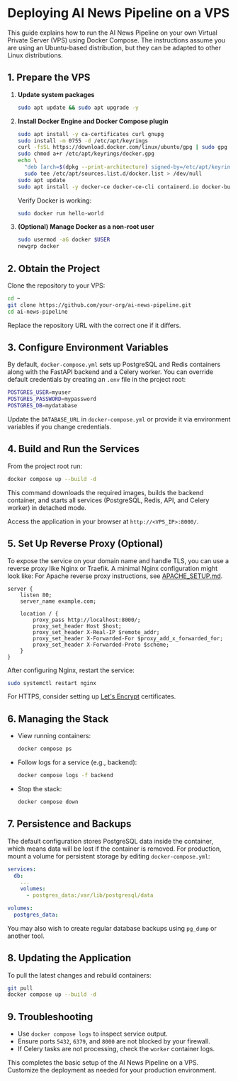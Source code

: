 # Deploying AI News Pipeline on a VPS

This guide explains how to run the AI News Pipeline on your own Virtual Private Server (VPS) using Docker Compose. The instructions assume you are using an Ubuntu-based distribution, but they can be adapted to other Linux distributions.

## 1. Prepare the VPS

1. **Update system packages**
   ```bash
   sudo apt update && sudo apt upgrade -y
   ```
2. **Install Docker Engine and Docker Compose plugin**
   ```bash
   sudo apt install -y ca-certificates curl gnupg
   sudo install -m 0755 -d /etc/apt/keyrings
   curl -fsSL https://download.docker.com/linux/ubuntu/gpg | sudo gpg --dearmor -o /etc/apt/keyrings/docker.gpg
   sudo chmod a+r /etc/apt/keyrings/docker.gpg
   echo \
     "deb [arch=$(dpkg --print-architecture) signed-by=/etc/apt/keyrings/docker.gpg] https://download.docker.com/linux/ubuntu $(lsb_release -cs) stable" | \
     sudo tee /etc/apt/sources.list.d/docker.list > /dev/null
   sudo apt update
   sudo apt install -y docker-ce docker-ce-cli containerd.io docker-buildx-plugin docker-compose-plugin
   ```
   Verify Docker is working:
   ```bash
   sudo docker run hello-world
   ```

3. **(Optional) Manage Docker as a non-root user**
   ```bash
   sudo usermod -aG docker $USER
   newgrp docker
   ```

## 2. Obtain the Project

Clone the repository to your VPS:
```bash
cd ~
git clone https://github.com/your-org/ai-news-pipeline.git
cd ai-news-pipeline
```
Replace the repository URL with the correct one if it differs.

## 3. Configure Environment Variables

By default, `docker-compose.yml` sets up PostgreSQL and Redis containers along with the FastAPI backend and a Celery worker. You can override default credentials by creating an `.env` file in the project root:

```bash
POSTGRES_USER=myuser
POSTGRES_PASSWORD=mypassword
POSTGRES_DB=mydatabase
```

Update the `DATABASE_URL` in `docker-compose.yml` or provide it via environment variables if you change credentials.

## 4. Build and Run the Services

From the project root run:
```bash
docker compose up --build -d
```
This command downloads the required images, builds the backend container, and starts all services (PostgreSQL, Redis, API, and Celery worker) in detached mode.

Access the application in your browser at `http://<VPS_IP>:8000/`.

## 5. Set Up Reverse Proxy (Optional)

To expose the service on your domain name and handle TLS, you can use a reverse proxy like Nginx or Traefik. A minimal Nginx configuration might look like:
For Apache reverse proxy instructions, see [APACHE_SETUP.md](APACHE_SETUP.md).

```nginx
server {
    listen 80;
    server_name example.com;

    location / {
        proxy_pass http://localhost:8000/;
        proxy_set_header Host $host;
        proxy_set_header X-Real-IP $remote_addr;
        proxy_set_header X-Forwarded-For $proxy_add_x_forwarded_for;
        proxy_set_header X-Forwarded-Proto $scheme;
    }
}
```

After configuring Nginx, restart the service:
```bash
sudo systemctl restart nginx
```

For HTTPS, consider setting up [Let's Encrypt](https://certbot.eff.org/) certificates.

## 6. Managing the Stack

- View running containers:
  ```bash
  docker compose ps
  ```
- Follow logs for a service (e.g., backend):
  ```bash
  docker compose logs -f backend
  ```
- Stop the stack:
  ```bash
  docker compose down
  ```

## 7. Persistence and Backups

The default configuration stores PostgreSQL data inside the container, which means data will be lost if the container is removed. For production, mount a volume for persistent storage by editing `docker-compose.yml`:

```yaml
services:
  db:
    ...
    volumes:
      - postgres_data:/var/lib/postgresql/data

volumes:
  postgres_data:
```

You may also wish to create regular database backups using `pg_dump` or another tool.

## 8. Updating the Application

To pull the latest changes and rebuild containers:
```bash
git pull
docker compose up --build -d
```

## 9. Troubleshooting

- Use `docker compose logs` to inspect service output.
- Ensure ports `5432`, `6379`, and `8000` are not blocked by your firewall.
- If Celery tasks are not processing, check the `worker` container logs.

This completes the basic setup of the AI News Pipeline on a VPS. Customize the deployment as needed for your production environment.
